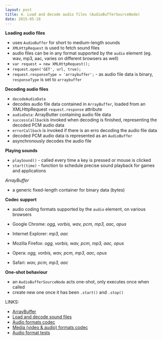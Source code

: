 ```yaml
---
layout: post
title: 4. Load and decode audio files (AudioBufferSourceNode)
date: 2015-05-18
---
```

**Loading audio files**

- uses `AudioBuffer` for short to medium-length sounds
- `XMLHttpRequest` is used to fetch sound files
- audio files can be in any format supported by the `audio` element (eg. wav, mp3, aac, varies on different browsers as well)
- `var request = new XMLHttpRequest();`
- `request.open('GET', url, true);`
- `request.responseType = 'arraybuffer';` - as audio file data is binary, `responseType` is set to `arraybuffer`

**Decoding audio files**

- `decodeAudioData`
- decodes audio file data contained in `ArrayBuffer`, loaded from an XMLHttpRequest `request.response` attribute
- `audioData`: ArrayButter containing audio file data
- `successCallback`is invoked when decoding is finished, representing the decoded PCM audio data
- `errorCallback` is invoked if there is an erro decoding the audio file data
- decoded PCM audio data is represented as an `AudioBuffer`
- asynchronously decodes the audio file

**Playing sounds**

- `playSound()` - called every time a key is pressed or mouse is clicked
- `start(time)` - function to schedule precise sound playback for games and applications

*ArrayBuffer*
- a generic fixed-length container for binary data (bytes)

**Codec support**
- audio coding formats supported by the `audio` element, on various browsers

- Google Chrome: *ogg, vorbis, wav, pcm, mp3, aac, opus*
- Internet Explorer: *mp3, aac*
- Mozilla Firefox: *ogg, vorbis, wav, pcm, mp3, aac, opus*
- Opera: *ogg, vorbis, wav, pcm, mp3, aac, opus*
- Safari: *wav, pcm, mp3, aac*

**One-shot behaviour**

- an `AudioBufferSourceNode` acts one-shot, only executes once when called
- create new one once it has been `.start()` and `.stop()`

LINKS:

- [ArrayBuffer](https://developer.mozilla.org/en-US/docs/Web/JavaScript/Reference/Global_Objects/ArrayBuffer)
- [Load and decode sound files](http://www.html5rocks.com/en/tutorials/webaudio/intro/#toc-load)
- [Audio formats codec](http://en.wikipedia.org/wiki/HTML5_Audio#Supported_audio_coding_formats)
- [Media (video & audio) formats codec](https://developer.mozilla.org/en-US/docs/Web/HTML/Supported_media_formats)
- [Audio format tests](http://hpr.dogphilosophy.net/test/)
